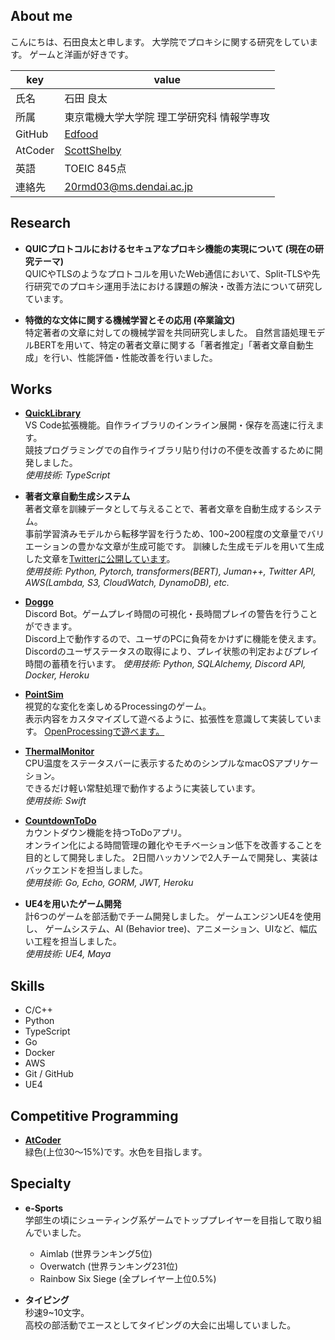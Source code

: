 ## About me
こんにちは、石田良太と申します。
大学院でプロキシに関する研究をしています。
ゲームと洋画が好きです。

|key|value|
|----|----|
|氏名|石田 良太|
|所属|東京電機大学大学院 理工学研究科 情報学専攻|
|GitHub|[Edfood](https://github.com/Edfood)|
|AtCoder|[ScottShelby](https://atcoder.jp/users/ScottShelby)|
|英語|TOEIC 845点|
|連絡先|20rmd03@ms.dendai.ac.jp|

## Research
* **QUICプロトコルにおけるセキュアなプロキシ機能の実現について (現在の研究テーマ)**  
QUICやTLSのようなプロトコルを用いたWeb通信において、Split-TLSや先行研究でのプロキシ運用手法における課題の解決・改善方法について研究しています。

* **特徴的な文体に関する機械学習とその応用 (卒業論文)**  
特定著者の文章に対しての機械学習を共同研究しました。
自然言語処理モデルBERTを用いて、特定の著者文章に関する「著者推定」「著者文章自動生成」を行い、性能評価・性能改善を行いました。

## Works
* **[QuickLibrary](https://github.com/Edfood/QuickLibrary)**  
VS Code拡張機能。自作ライブラリのインライン展開・保存を高速に行えます。  
競技プログラミングでの自作ライブラリ貼り付けの不便を改善するために開発しました。  
*使用技術: TypeScript*

* **著者文章自動生成システム**  
著者文章を訓練データとして与えることで、著者文章を自動生成するシステム。  
事前学習済みモデルから転移学習を行うため、100~200程度の文章量でバリエーションの豊かな文章が生成可能です。
訓練した生成モデルを用いて生成した文章を[Twitterに公開しています](https://twitter.com/tominobushi_gen)。  
*使用技術: Python, Pytorch, transformers(BERT), Juman++, Twitter API, AWS(Lambda, S3, CloudWatch, DynamoDB), etc.*

* **[Doggo](https://github.com/Edfood/Doggo)**  
Discord Bot。ゲームプレイ時間の可視化・長時間プレイの警告を行うことができます。  
Discord上で動作するので、ユーザのPCに負荷をかけずに機能を使えます。Discordのユーザステータスの取得により、プレイ状態の判定およびプレイ時間の蓄積を行います。
*使用技術: Python, SQLAlchemy, Discord API, Docker, Heroku*

* **[PointSim](https://github.com/Edfood/PointSim)**  
視覚的な変化を楽しめるProcessingのゲーム。   
表示内容をカスタマイズして遊べるように、拡張性を意識して実装しています。
[OpenProcessingで遊べます。](https://www.openprocessing.org/sketch/972725)

* **[ThermalMonitor](https://github.com/Edfood/ThermalMonitor)**  
CPU温度をステータスバーに表示するためのシンプルなmacOSアプリケーション。  
できるだけ軽い常駐処理で動作するように実装しています。  
*使用技術: Swift*

* **[CountdownToDo](https://github.com/Edfood/CountdownToDo)**  
カウントダウン機能を持つToDoアプリ。  
オンライン化による時間管理の難化やモチベーション低下を改善することを目的として開発しました。
2日間ハッカソンで2人チームで開発し、実装はバックエンドを担当しました。  
*使用技術: Go, Echo, GORM, JWT, Heroku*

* **UE4を用いたゲーム開発**  
計6つのゲームを部活動でチーム開発しました。
ゲームエンジンUE4を使用し、 ゲームシステム、AI (Behavior tree)、アニメーション、UIなど、幅広い工程を担当しました。  
*使用技術: UE4, Maya*

## Skills
- C/C++
- Python
- TypeScript
- Go
- Docker
- AWS
- Git / GitHub
- UE4

## Competitive Programming
* **[AtCoder](https://atcoder.jp/users/ScottShelby)**  
緑色(上位30〜15%)です。水色を目指します。

## Specialty
- **e-Sports**  
学部生の頃にシューティング系ゲームでトッププレイヤーを目指して取り組んでいました。
  - Aimlab (世界ランキング5位)
  - Overwatch (世界ランキング231位)
  - Rainbow Six Siege (全プレイヤー上位0.5%)

- **タイピング**  
秒速9~10文字。  
高校の部活動でエースとしてタイピングの大会に出場していました。
